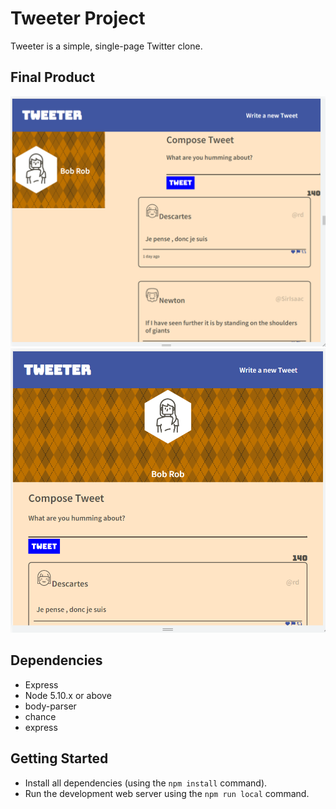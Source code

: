 # Tweeter Project

Tweeter is a simple, single-page Twitter clone.

## Final Product

!["screenshot of main page"](https://github.com/NikJensen97/tweeter/blob/master/docs/desktop-page.png)
!["screenshot of page on smaller screen"](https://github.com/NikJensen97/tweeter/blob/master/docs/mobile-page.png)

## Dependencies

- Express
- Node 5.10.x or above
- body-parser
- chance
- express

## Getting Started

- Install all dependencies (using the `npm install` command).
- Run the development web server using the `npm run local` command.
